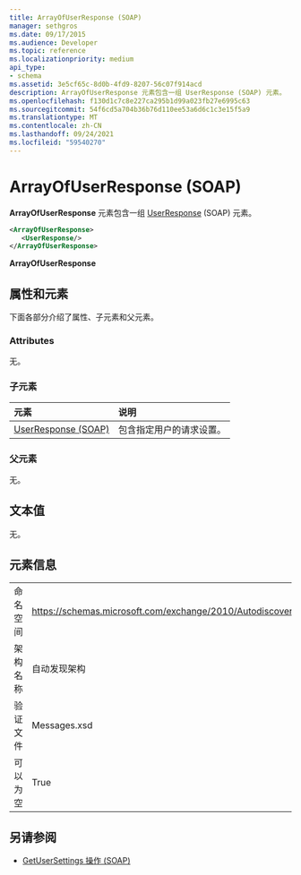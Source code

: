 ```yaml
---
title: ArrayOfUserResponse (SOAP)
manager: sethgros
ms.date: 09/17/2015
ms.audience: Developer
ms.topic: reference
ms.localizationpriority: medium
api_type:
- schema
ms.assetid: 3e5cf65c-8d0b-4fd9-8207-56c07f914acd
description: ArrayOfUserResponse 元素包含一组 UserResponse (SOAP) 元素。
ms.openlocfilehash: f130d1c7c8e227ca295b1d99a023fb27e6995c63
ms.sourcegitcommit: 54f6cd5a704b36b76d110ee53a6d6c1c3e15f5a9
ms.translationtype: MT
ms.contentlocale: zh-CN
ms.lasthandoff: 09/24/2021
ms.locfileid: "59540270"
---
```

# <a name="arrayofuserresponse-soap"></a>ArrayOfUserResponse (SOAP)

**ArrayOfUserResponse** 元素包含一组 [UserResponse](userresponse-soap.md) (SOAP) 元素。 
  
```XML
<ArrayOfUserResponse>
   <UserResponse/>
</ArrayOfUserResponse>
```

 **ArrayOfUserResponse**
## <a name="attributes-and-elements"></a>属性和元素

下面各部分介绍了属性、子元素和父元素。
  
### <a name="attributes"></a>Attributes

无。
  
### <a name="child-elements"></a>子元素

|**元素**|**说明**|
|:-----|:-----|
|[UserResponse (SOAP)](userresponse-soap.md) <br/> |包含指定用户的请求设置。  <br/> |
   
### <a name="parent-elements"></a>父元素

无。
  
## <a name="text-value"></a>文本值

无。
  
## <a name="element-information"></a>元素信息

|||
|:-----|:-----|
|命名空间  <br/> |https://schemas.microsoft.com/exchange/2010/Autodiscover  <br/> |
|架构名称  <br/> |自动发现架构  <br/> |
|验证文件  <br/> |Messages.xsd  <br/> |
|可以为空  <br/> |True  <br/> |
   
## <a name="see-also"></a>另请参阅

- [GetUserSettings 操作 (SOAP)](getusersettings-operation-soap.md)

